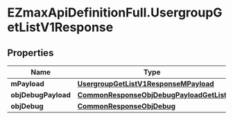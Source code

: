 # EZmaxApiDefinitionFull.UsergroupGetListV1Response

## Properties

Name | Type | Description | Notes
------------ | ------------- | ------------- | -------------
**mPayload** | [**UsergroupGetListV1ResponseMPayload**](UsergroupGetListV1ResponseMPayload.md) |  | 
**objDebugPayload** | [**CommonResponseObjDebugPayloadGetList**](CommonResponseObjDebugPayloadGetList.md) |  | [optional] 
**objDebug** | [**CommonResponseObjDebug**](CommonResponseObjDebug.md) |  | [optional] 


